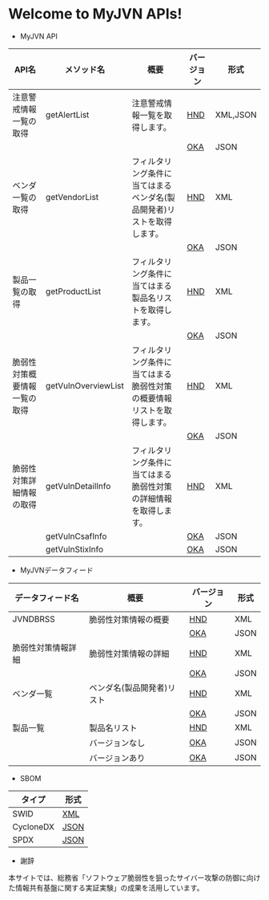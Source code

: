 # Welcome to MyJVN APIs!

* MyJVN API

| API名 | メソッド名 | 概要 | バージョン | 形式 |
| ---- | ---- | ---- | ---- | ---- | 
| 注意警戒情報一覧の取得 | getAlertList | 注意警戒情報一覧を取得します。 | [ HND ](getAlertList_api_hnd.md) | XML,JSON | 
| | | | [ OKA ](getAlertList_api_oka.md) | JSON | 
| ベンダ一覧の取得 | getVendorList | フィルタリング条件に当てはまるベンダ名(製品開発者)リストを取得します。 | [ HND ](getVendorList_api_hnd.md) | XML | 
| | | | [ OKA ](getVendorList_api_oka.md) | JSON | 
| 製品一覧の取得 | getProductList | フィルタリング条件に当てはまる製品名リストを取得します。 | [ HND ](getProductList_api_hnd.md) | XML | 
| | | | [ OKA ](getProductList_api_oka.md) | JSON | 
| 脆弱性対策概要情報一覧の取得 | getVulnOverviewList | フィルタリング条件に当てはまる脆弱性対策の概要情報リストを取得します。 | [ HND ](getVulnOverviewList_api_hnd.md) | XML | 
| | | | [ OKA ](getVulnOverviewList_api_oka.md) | JSON | 
| 脆弱性対策詳細情報の取得 | getVulnDetailInfo | フィルタリング条件に当てはまる脆弱性対策の詳細情報を取得します。 | [ HND ](getVulnDetailInfo_api_hnd.md) | XML | 
| | getVulnCsafInfo | | [ OKA ](getVulnCsafInfo_api_oka.md) | JSON | 
| | getVulnStixInfo | | [ OKA ](getVulnStixInfo_api_oka.md) | JSON | 


* MyJVNデータフィード

| データフィード名 | 概要 | バージョン | 形式 |
| ---- | ---- | ---- | ---- | 
| JVNDBRSS | 脆弱性対策情報の概要 | [ HND ](dataFeed.md) | XML |
| | | [ OKA ](dataFeed.md) | JSON |
| 脆弱性対策情報詳細 | 脆弱性対策情報の詳細 | [ HND ](dataFeed.md) | XML |
| | | [ OKA ](dataFeed.md) | JSON |
| ベンダ一覧 | ベンダ名(製品開発者)リスト | [ HND ](dataFeed.md) | XML |
| | | [ OKA ](dataFeed.md) | JSON |
| 製品一覧 | 製品名リスト | [ HND ](dataFeed.md) | XML |
| | バージョンなし | [ OKA ](dataFeed.md) | JSON |
| | バージョンあり | [ OKA ](dataFeed.md) | JSON |

* SBOM

| タイプ | 形式 |
| ---- | ---- |
| SWID | [ XML ](sbom.md) |
| CycloneDX | [ JSON ](sbom.md) |
| SPDX | [ JSON ](sbom.md) |


* 謝辞

本サイトでは、総務省「ソフトウェア脆弱性を狙ったサイバー攻撃の防御に向けた情報共有基盤に関する実証実験」の成果を活用しています。 

